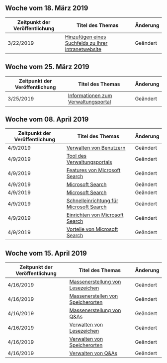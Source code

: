 <!-- This file is generated automatically each week. Changes made to this file will be overwritten.-->




## <a name="week-of-march-18-2019"></a>Woche vom 18. März 2019


| Zeitpunkt der Veröffentlichung |Titel des Themas | Änderung |
|------|------------|--------|
| 3/22/2019 | [Hinzufügen eines Suchfelds zu Ihrer Intranetwebsite](/MicrosoftSearch/add-a-search-box-to-your-intranet-site) | Geändert |


## <a name="week-of-march-25-2019"></a>Woche vom 25. März 2019


| Zeitpunkt der Veröffentlichung |Titel des Themas | Änderung |
|------|------------|--------|
| 3/25/2019 | [Informationen zum Verwaltungsportal](/MicrosoftSearch/about-the-admin-portal) | Geändert |


## <a name="week-of-april-08-2019"></a>Woche vom 08. April 2019


| Zeitpunkt der Veröffentlichung |Titel des Themas | Änderung |
|------|------------|--------|
| 4/9/2019 | [Verwalten von Benutzern](/MicrosoftSearch/add-users) | Geändert |
| 4/9/2019 | [Tool des Verwaltungsportals](/MicrosoftSearch/admin-portal-tools) | Geändert |
| 4/9/2019 | [Features von Microsoft Search](/MicrosoftSearch/features) | Geändert |
| 4/9/2019 | [Microsoft Search](/MicrosoftSearch/index) | Geändert |
| 4/9/2019 | [Microsoft Search](/MicrosoftSearch/microsoft-search) | Geändert |
| 4/9/2019 | [Schnelleinrichtung für Microsoft Search](/MicrosoftSearch/quick-set-up) | Geändert |
| 4/9/2019 | [Einrichten von Microsoft Search](/MicrosoftSearch/set-up-microsoft-search) | Geändert |
| 4/9/2019 | [Vorteile von Microsoft Search](/MicrosoftSearch/why-microsoft-search) | Geändert |


## <a name="week-of-april-15-2019"></a>Woche vom 15. April 2019


| Zeitpunkt der Veröffentlichung |Titel des Themas | Änderung |
|------|------------|--------|
| 4/16/2019 | [Massenerstellung von Lesezeichen](/MicrosoftSearch/bulk-create-bookmarks) | Geändert |
| 4/16/2019 | [Massenerstellen von Speicherorten](/MicrosoftSearch/bulk-create-locations) | Geändert |
| 4/16/2019 | [Massenerstellung von Q&As](/MicrosoftSearch/bulk-create-qas) | Geändert |
| 4/16/2019 | [Verwalten von Lesezeichen](/MicrosoftSearch/manage-bookmarks) | Geändert |
| 4/16/2019 | [Verwalten von Speicherorten](/MicrosoftSearch/manage-locations) | Geändert |
| 4/16/2019 | [Verwalten von Q&As](/MicrosoftSearch/manage-qas) | Geändert |
